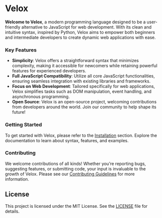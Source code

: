 # Velox

**Welcome to Velox**, a modern programming language designed to be a user-friendly alternative to JavaScript for web development. With its clean and intuitive syntax, inspired by Python, Velox aims to empower both beginners and intermediate developers to create dynamic web applications with ease.

### Key Features

- **Simplicity**: Velox offers a straightforward syntax that minimizes complexity, making it accessible for newcomers while retaining powerful features for experienced developers.
- **Full JavaScript Compatibility**: Utilize all core JavaScript functionalities, ensuring seamless integration with existing libraries and frameworks.
- **Focus on Web Development**: Tailored specifically for web applications, Velox simplifies tasks such as DOM manipulation, event handling, and asynchronous programming.
- **Open Source**: Velox is an open-source project, welcoming contributions from developers around the world. Join our community to help shape its future!

### Getting Started

To get started with Velox, please refer to the [Installation](#installation) section. Explore the documentation to learn about syntax, features, and examples.

### Contributing

We welcome contributions of all kinds! Whether you’re reporting bugs, suggesting features, or submitting code, your input is invaluable to the growth of Velox. Please see our [Contributing Guidelines](CONTRIBUTING.md) for more information.

## License

This project is licensed under the MIT License. See the [LICENSE](LICENSE) file for details.

